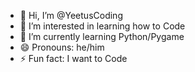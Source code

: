 - 👋 Hi, I’m @YeetusCoding
- 👀 I’m interested in learning how to Code
- 🌱 I’m currently learning Python/Pygame
- 😄 Pronouns: he/him
- ⚡ Fun fact: I want to Code


